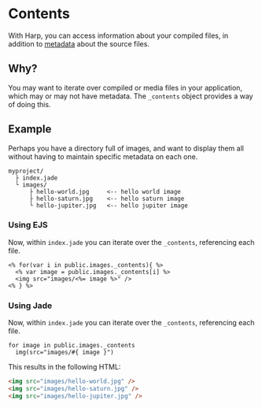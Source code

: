 # Contents

With Harp, you can access information about your compiled files, in addition to [metadata](/docs/development/metadata) about the source files.

## Why?

You may want to iterate over compiled or media files in your application, which may or may not have metadata. The `_contents` object provides a way of doing this.

## Example

Perhaps you have a directory full of images, and want to display them all without having to maintain specific metadata on each one.

```
myproject/
  ├ index.jade
  └ images/
      ├ hello-world.jpg     <-- hello world image
      ├ hello-saturn.jpg    <-- hello saturn image
      └ hello-jupiter.jpg   <-- hello jupiter image
```

### Using EJS

Now, within `index.jade` you can iterate over the `_contents`, referencing each file.

```ejs
<% for(var i in public.images._contents){ %>
  <% var image = public.images._contents[i] %>
  <img src="images/<%= image %>" />
<% } %>
```

### Using Jade

Now, within `index.jade` you can iterate over the `_contents`, referencing each file.

```jade
for image in public.images._contents
  img(src="images/#{ image }")
```

This results in the following HTML:

```html
<img src="images/hello-world.jpg" />
<img src="images/hello-saturn.jpg" />
<img src="images/hello-jupiter.jpg" />
```

<!--
## Also see

- Other relevant article
-->
